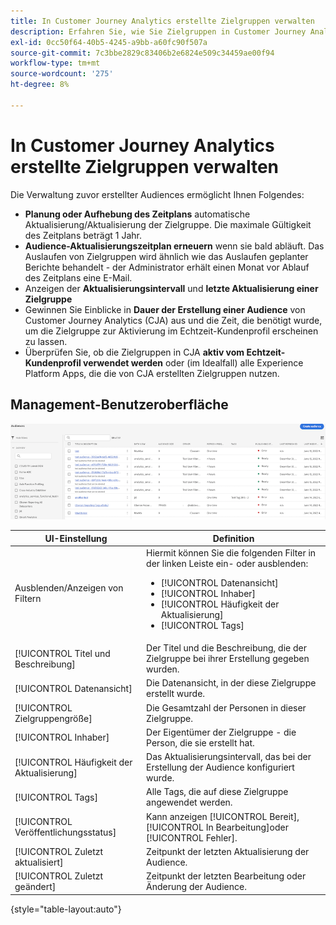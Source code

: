 ```yaml
---
title: In Customer Journey Analytics erstellte Zielgruppen verwalten
description: Erfahren Sie, wie Sie Zielgruppen in Customer Journey Analytics verwalten
exl-id: 0cc50f64-40b5-4245-a9bb-a60fc90f507a
source-git-commit: 7c3bbe2829c83406b2e6824e509c34459ae00f94
workflow-type: tm+mt
source-wordcount: '275'
ht-degree: 8%

---
```


# In Customer Journey Analytics erstellte Zielgruppen verwalten

Die Verwaltung zuvor erstellter Audiences ermöglicht Ihnen Folgendes:

* **Planung oder Aufhebung des Zeitplans** automatische Aktualisierung/Aktualisierung der Zielgruppe. Die maximale Gültigkeit des Zeitplans beträgt 1 Jahr.
* **Audience-Aktualisierungszeitplan erneuern** wenn sie bald abläuft. Das Auslaufen von Zielgruppen wird ähnlich wie das Auslaufen geplanter Berichte behandelt - der Administrator erhält einen Monat vor Ablauf des Zeitplans eine E-Mail.
* Anzeigen der **Aktualisierungsintervall** und **letzte Aktualisierung einer Zielgruppe**
* Gewinnen Sie Einblicke in **Dauer der Erstellung einer Audience** von Customer Journey Analytics (CJA) aus und die Zeit, die benötigt wurde, um die Zielgruppe zur Aktivierung im Echtzeit-Kundenprofil erscheinen zu lassen.
* Überprüfen Sie, ob die Zielgruppen in CJA **aktiv vom Echtzeit-Kundenprofil verwendet werden** oder (im Idealfall) alle Experience Platform Apps, die die von CJA erstellten Zielgruppen nutzen.

## Management-Benutzeroberfläche

![](assets/manage.png)

| UI-Einstellung | Definition |
| --- | --- |
| Ausblenden/Anzeigen von Filtern | Hiermit können Sie die folgenden Filter in der linken Leiste ein- oder ausblenden: <ul><li>[!UICONTROL Datenansicht]</li><li>[!UICONTROL Inhaber]</li><li>[!UICONTROL Häufigkeit der Aktualisierung]</li><li>[!UICONTROL Tags]</li></ul> |
| [!UICONTROL Titel und Beschreibung] | Der Titel und die Beschreibung, die der Zielgruppe bei ihrer Erstellung gegeben wurden. |
| [!UICONTROL Datenansicht] | Die Datenansicht, in der diese Zielgruppe erstellt wurde. |
| [!UICONTROL Zielgruppengröße] | Die Gesamtzahl der Personen in dieser Zielgruppe. |
| [!UICONTROL Inhaber] | Der Eigentümer der Zielgruppe - die Person, die sie erstellt hat. |
| [!UICONTROL Häufigkeit der Aktualisierung] | Das Aktualisierungsintervall, das bei der Erstellung der Audience konfiguriert wurde. |
| [!UICONTROL Tags] | Alle Tags, die auf diese Zielgruppe angewendet werden. |
| [!UICONTROL Veröffentlichungsstatus] | Kann anzeigen [!UICONTROL Bereit], [!UICONTROL In Bearbeitung]oder [!UICONTROL Fehler]. |
| [!UICONTROL  Zuletzt aktualisiert] | Zeitpunkt der letzten Aktualisierung der Audience. |
| [!UICONTROL Zuletzt geändert] | Zeitpunkt der letzten Bearbeitung oder Änderung der Audience. |

{style=&quot;table-layout:auto&quot;}
